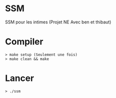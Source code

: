 # SSM
SSM pour les intimes (Projet NE Avec ben et thibaut)

# Compiler
```
> make setup (Seulement une fois)
> make clean && make 
```

# Lancer
```
> ./ssm
```
